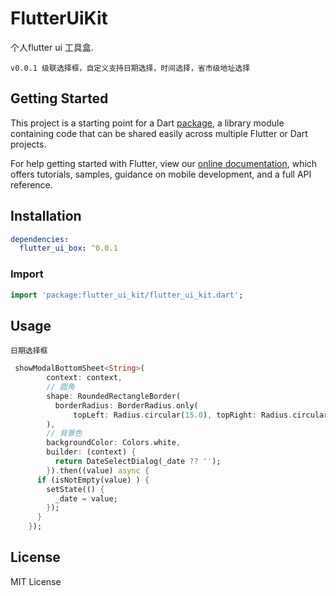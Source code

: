 # FlutterUiKit

个人flutter ui 工具盒.
    
    v0.0.1 级联选择框，自定义支持日期选择，时间选择，省市级地址选择

## Getting Started

This project is a starting point for a Dart
[package](https://flutter.dev/developing-packages/),
a library module containing code that can be shared easily across
multiple Flutter or Dart projects.

For help getting started with Flutter, view our 
[online documentation](https://flutter.dev/docs), which offers tutorials, 
samples, guidance on mobile development, and a full API reference.

## Installation
```yaml
dependencies:
  flutter_ui_box: ^0.0.1
```

### Import

```dart
import 'package:flutter_ui_kit/flutter_ui_kit.dart';
```

## Usage

```日期选择框```
```dart
 showModalBottomSheet<String>(
        context: context,
        // 圆角
        shape: RoundedRectangleBorder(
          borderRadius: BorderRadius.only(
              topLeft: Radius.circular(15.0), topRight: Radius.circular(15.0)),
        ),
        // 背景色
        backgroundColor: Colors.white,
        builder: (context) {
          return DateSelectDialog(_date ?? '');
        }).then((value) async {
      if (isNotEmpty(value) ) {
        setState(() {
          _date = value;
        });
      }
    });
```

## License

MIT License